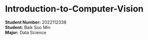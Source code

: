 # Introduction-to-Computer-Vision

**Student Number:** 2022112338  
**Student:** Baik Soo Min  
**Major:** Data Science
